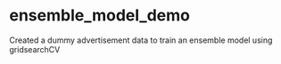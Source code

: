 # ensemble_model_demo
Created a dummy advertisement data to train an ensemble model using gridsearchCV

